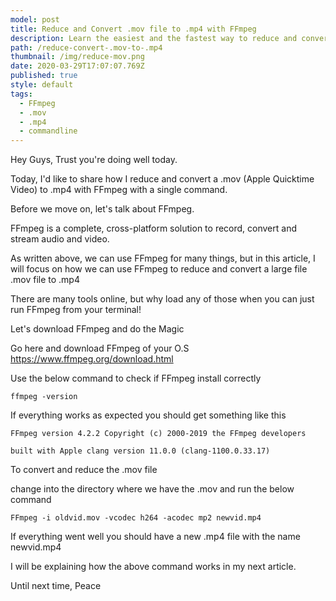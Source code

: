 ```yaml
---
model: post
title: Reduce and Convert .mov file to .mp4 with FFmpeg
description: Learn the easiest and the fastest way to reduce and convert your .mov to .mp4
path: /reduce-convert-.mov-to-.mp4
thumbnail: /img/reduce-mov.png
date: 2020-03-29T17:07:07.769Z
published: true
style: default
tags:
  - FFmpeg
  - .mov
  - .mp4
  - commandline
---
```

Hey Guys, Trust you're doing well today.

Today, I'd like to share how I reduce and convert a .mov (Apple Quicktime Video) to .mp4 with FFmpeg with a single command. 

Before we move on, let's talk about FFmpeg.

FFmpeg is a complete, cross-platform solution to record, convert and stream audio and video.

As written above, we can use FFmpeg for many things, but in this article, I will focus on how we can use FFmpeg to reduce and convert a large file .mov file to .mp4

There are many tools online, but why load any of those when you can just run FFmpeg from your terminal! 

Let's download FFmpeg and do the Magic

Go here and download FFmpeg of your O.S <https://www.ffmpeg.org/download.html>

Use the below command to check if FFmpeg install correctly

```
ffmpeg -version
```

If everything works as expected you should get something like this

```
FFmpeg version 4.2.2 Copyright (c) 2000-2019 the FFmpeg developers
```

```
built with Apple clang version 11.0.0 (clang-1100.0.33.17)
```

To convert and reduce the .mov file

change into the directory where we have the .mov and run the below command

```
FFmpeg -i oldvid.mov -vcodec h264 -acodec mp2 newvid.mp4
```

If everything went well you should have a new .mp4 file with the name newvid.mp4

I will be explaining how the above command works in my next article. 

Until next time, Peace
